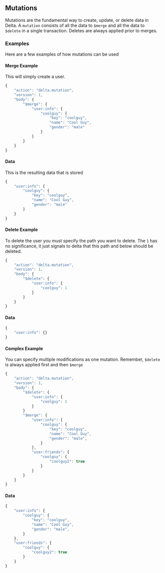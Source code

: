 ## Mutations
Mutations are the fundamental way to create, update, or delete data in Delta.  A `mutation` consists of all the data to `$merge` and all the data to `$delete` in a single transaction. Deletes are always applied prior to merges.

### Examples
Here are a few examples of how mutations can be used

#### Merge Example
This will simply create a user.

```javascript
{
	"action": "delta.mutation",
	"version": 1,
	"body": {
		"$merge": {
			"user:info": {
				"coolguy": {
					"key": "coolguy",
					"name": "Cool Guy",
					"gender": "male"
				}
			}
		}
	}
}
```

#### Data
This is the resulting data that is stored
```javascript
{
	"user:info": {
		"coolguy": {
			"key": "coolguy",
			"name": "Cool Guy",
			"gender": "male"
		}
	}
}
```

#### Delete Example
To delete the user you must specify the path you want to delete. The `1` has no significance, it just signals to delta that this path and below should be deleted.
```javascript
{
	"action": "delta.mutation",
	"version": 1,
	"body": {
		"$delete": {
			"user:info": {
				"coolguy": 1
			}
		}
	}
}
```

#### Data
```javascript
{
	"user:info": {}
}
```

#### Complex Example
You can specify multiple modifications as one mutation.  Remember, `$delete` is always applied first and then `$merge`
```javascript
{
	"action": "delta.mutation",
	"version": 1,
	"body": {
		"$delete": {
			"user:info": {
				"coolguy": 1
			}
		}
		"$merge": {
			"user:info": {
				"coolguy": {
					"key": "coolguy",
					"name": "Cool Guy",
					"gender": "male",
				}
			},
			"user:friends": {
				"coolguy": {
					"coolguy2": true
				}
			}
		}
	}
}
```

#### Data
```javascript
{
	"user:info": {
		"coolguy": {
			"key": "coolguy",
			"name": "Cool Guy",
			"gender": "male",
		}
	},
	"user:friends": {
		"coolguy": {
			"coolguy2": true
		}
	}
}
```
